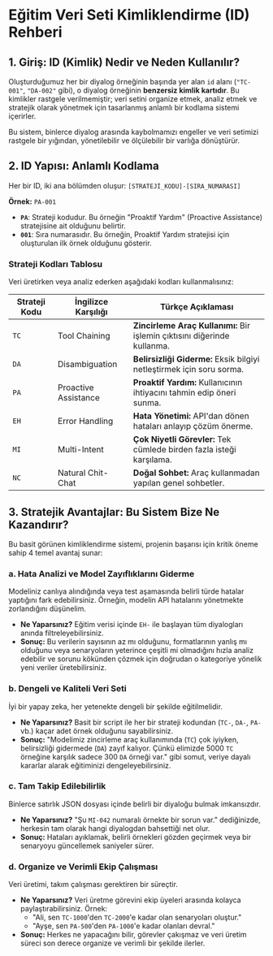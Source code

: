 # Eğitim Veri Seti Kimliklendirme (ID) Rehberi

## 1. Giriş: ID (Kimlik) Nedir ve Neden Kullanılır?

Oluşturduğumuz her bir diyalog örneğinin başında yer alan `id` alanı (`"TC-001"`, `"DA-002"` gibi), o diyalog örneğinin **benzersiz kimlik kartıdır**. Bu kimlikler rastgele verilmemiştir; veri setini organize etmek, analiz etmek ve stratejik olarak yönetmek için tasarlanmış anlamlı bir kodlama sistemi içerirler.

Bu sistem, binlerce diyalog arasında kaybolmamızı engeller ve veri setimizi rastgele bir yığından, yönetilebilir ve ölçülebilir bir varlığa dönüştürür.

## 2. ID Yapısı: Anlamlı Kodlama

Her bir ID, iki ana bölümden oluşur: `[STRATEJİ_KODU]-[SIRA_NUMARASI]`

**Örnek:** `PA-001`
*   **`PA`**: Strateji kodudur. Bu örneğin "Proaktif Yardım" (Proactive Assistance) stratejisine ait olduğunu belirtir.
*   **`001`**: Sıra numarasıdır. Bu örneğin, Proaktif Yardım stratejisi için oluşturulan ilk örnek olduğunu gösterir.

### Strateji Kodları Tablosu

Veri üretirken veya analiz ederken aşağıdaki kodları kullanmalısınız:

| Strateji Kodu | İngilizce Karşılığı      | Türkçe Açıklaması                                |
|---------------|--------------------------|--------------------------------------------------|
| `TC`          | Tool Chaining            | **Zincirleme Araç Kullanımı:** Bir işlemin çıktısını diğerinde kullanma. |
| `DA`          | Disambiguation           | **Belirsizliği Giderme:** Eksik bilgiyi netleştirmek için soru sorma.     |
| `PA`          | Proactive Assistance     | **Proaktif Yardım:** Kullanıcının ihtiyacını tahmin edip öneri sunma.   |
| `EH`          | Error Handling           | **Hata Yönetimi:** API'dan dönen hataları anlayıp çözüm önerme.        |
| `MI`          | Multi-Intent             | **Çok Niyetli Görevler:** Tek cümlede birden fazla isteği karşılama.     |
| `NC`          | Natural Chit-Chat        | **Doğal Sohbet:** Araç kullanmadan yapılan genel sohbetler.          |

## 3. Stratejik Avantajlar: Bu Sistem Bize Ne Kazandırır?

Bu basit görünen kimliklendirme sistemi, projenin başarısı için kritik öneme sahip 4 temel avantaj sunar:

### a. Hata Analizi ve Model Zayıflıklarını Giderme
Modeliniz canlıya alındığında veya test aşamasında belirli türde hatalar yaptığını fark edebilirsiniz. Örneğin, modelin API hatalarını yönetmekte zorlandığını düşünelim.

*   **Ne Yaparsınız?** Eğitim verisi içinde `EH-` ile başlayan tüm diyalogları anında filtreleyebilirsiniz.
*   **Sonuç:** Bu verilerin sayısının az mı olduğunu, formatlarının yanlış mı olduğunu veya senaryoların yeterince çeşitli mi olmadığını hızla analiz edebilir ve sorunu kökünden çözmek için doğrudan o kategoriye yönelik yeni veriler üretebilirsiniz.

### b. Dengeli ve Kaliteli Veri Seti
İyi bir yapay zeka, her yetenekte dengeli bir şekilde eğitilmelidir.

*   **Ne Yaparsınız?** Basit bir script ile her bir strateji kodundan (`TC-`, `DA-`, `PA-` vb.) kaçar adet örnek olduğunu sayabilirsiniz.
*   **Sonuç:** "Modelimiz zincirleme araç kullanımında (`TC`) çok iyiyken, belirsizliği gidermede (`DA`) zayıf kalıyor. Çünkü elimizde 5000 `TC` örneğine karşılık sadece 300 `DA` örneği var." gibi somut, veriye dayalı kararlar alarak eğitiminizi dengeleyebilirsiniz.

### c. Tam Takip Edilebilirlik
Binlerce satırlık JSON dosyası içinde belirli bir diyaloğu bulmak imkansızdır.

*   **Ne Yaparsınız?** "Şu `MI-042` numaralı örnekte bir sorun var." dediğinizde, herkesin tam olarak hangi diyalogdan bahsettiği net olur.
*   **Sonuç:** Hataları ayıklamak, belirli örnekleri gözden geçirmek veya bir senaryoyu güncellemek saniyeler sürer.

### d. Organize ve Verimli Ekip Çalışması
Veri üretimi, takım çalışması gerektiren bir süreçtir.

*   **Ne Yaparsınız?** Veri üretme görevini ekip üyeleri arasında kolayca paylaştırabilirsiniz. Örnek:
    *   "Ali, sen `TC-1000`'den `TC-2000`'e kadar olan senaryoları oluştur."
    *   "Ayşe, sen `PA-500`'den `PA-1000`'e kadar olanları devral."
*   **Sonuç:** Herkes ne yapacağını bilir, görevler çakışmaz ve veri üretim süreci son derece organize ve verimli bir şekilde ilerler. 
